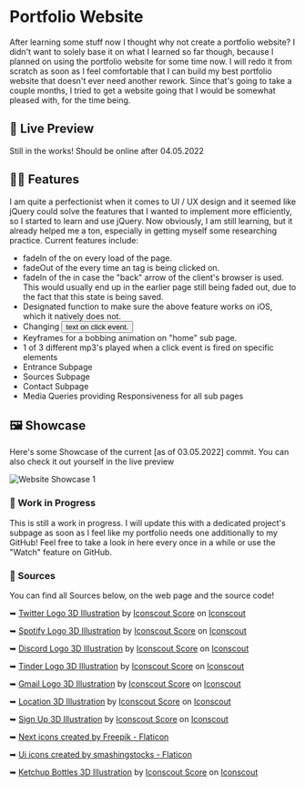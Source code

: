# Portfolio Website
After learning some stuff now I thought why not create a portfolio website? 
I didn't want to solely base it on what I learned so far though, because I planned on using the portfolio website for some time now. I will redo it from scratch
as soon as I feel comfortable that I can build my best portfolio website that doesn't ever need another rework. Since that's going to take a couple months, I tried to get a website going that I would be somewhat pleased with, for the time being.

## 🎥 Live Preview
Still in the works! Should be online after 04.05.2022

## 👨‍🔬 Features
I am quite a perfectionist when it comes to UI / UX design and it seemed like jQuery could solve the features that I wanted to implement more efficiently, so I started 
to learn and use jQuery. Now obviously, I am still learning, but it already helped me a ton, especially in getting myself some researching practice. Current features 
include:

- fadeIn of the <body> on every load of the page.
- fadeOut of the <body> every time an <a> tag is being clicked on.
- fadeIn of the <body> in case the "back" arrow of the client's browser is used.
  This would usually end up in the earlier page still being faded out, due to the fact that this state is being saved.
- Designated function to make sure the above feature works on iOS, which it natively does not.
- Changing <button> text on click event.
- Keyframes for a bobbing animation on "home" sub page.
- 1 of 3 different mp3's played when a click event is fired on specific elements
- Entrance Subpage
- Sources Subpage
- Contact Subpage
- Media Queries providing Responsiveness for all sub pages

## 🖼️ Showcase
Here's some Showcase of the current [as of 03.05.2022] commit. You can also check it out yourself in the live preview

![Website Showcase 1](https://i.ibb.co/DV1HDDC/current.png)
  
 ### 👷 Work in Progress
 This is still a work in progress. I will update this with a dedicated project's subpage as soon as 
 I feel like my portfolio needs one additionally to my GitHub! Feel free to take a look in here every once in a while or use the "Watch" feature on GitHub.
  
 ### 🌱 Sources
You can find all Sources below, on the web page and the source code!

➥  [Twitter Logo 3D Illustration](https://iconscout.com/3d/twitter-2950144) by [Iconscout Score](https://iconscout.com/contributors/iconscout) on [Iconscout](https://iconscout.com)
  
➥  [Spotify Logo 3D Illustration](https://iconscout.com/3ds/spotify) by [Iconscout Score](https://iconscout.com/contributors/iconscout) on [Iconscout](https://iconscout.com)
  
➥  [Discord Logo 3D Illustration](https://iconscout.com/3d/discord-2950140) by [Iconscout Score](https://iconscout.com/contributors/iconscout) on [Iconscout](https://iconscout.com)
  
➥  [Tinder Logo 3D Illustration](https://iconscout.com/3d/tinder-2950146) by [Iconscout Score](https://iconscout.com/contributors/iconscout) on [Iconscout](https://iconscout.com)
  
➥  [Gmail Logo 3D Illustration](https://iconscout.com/3d/gmail-2950163) by [Iconscout Score](https://iconscout.com/contributors/iconscout) on [Iconscout](https://iconscout.com)
  
➥  [Location 3D Illustration](https://iconscout.com/3ds/location) by [Iconscout Score](https://iconscout.com/contributors/iconscout) on [Iconscout](https://iconscout.com)
  
➥  [Sign Up 3D Illustration](https://iconscout.com/3ds/sign-up) by [Iconscout Score](https://iconscout.com/contributors/iconscout) on [Iconscout](https://iconscout.com)
  
➥  [Next icons created by Freepik - Flaticon](https://www.flaticon.com/free-icons/next)
  
➥  [Ui icons created by smashingstocks - Flaticon](https://www.flaticon.com/free-icons/ui)
  
➥  [Ketchup Bottles 3D Illustration](https://iconscout.com/3ds/ketchup-bottles) by [Iconscout Score](https://iconscout.com/contributors/iconscout) on [Iconscout](https://iconscout.com)
